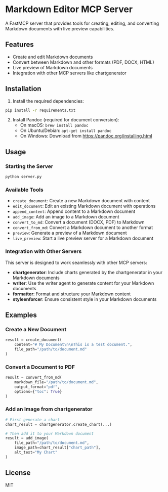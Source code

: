 # Markdown Editor MCP Server

A FastMCP server that provides tools for creating, editing, and converting Markdown documents with live preview capabilities.

## Features

- Create and edit Markdown documents
- Convert between Markdown and other formats (PDF, DOCX, HTML)
- Live preview of Markdown documents
- Integration with other MCP servers like chartgenerator

## Installation

1. Install the required dependencies:

```bash
pip install -r requirements.txt
```

2. Install Pandoc (required for document conversion):
   - On macOS: `brew install pandoc`
   - On Ubuntu/Debian: `apt-get install pandoc`
   - On Windows: Download from https://pandoc.org/installing.html

## Usage

### Starting the Server

```bash
python server.py
```

### Available Tools

- `create_document`: Create a new Markdown document with content
- `edit_document`: Edit an existing Markdown document with operations
- `append_content`: Append content to a Markdown document
- `add_image`: Add an image to a Markdown document
- `convert_to_md`: Convert a document (DOCX, PDF) to Markdown
- `convert_from_md`: Convert a Markdown document to another format
- `preview`: Generate a preview of a Markdown document
- `live_preview`: Start a live preview server for a Markdown document

### Integration with Other Servers

This server is designed to work seamlessly with other MCP servers:

- **chartgenerator**: Include charts generated by the chartgenerator in your Markdown documents
- **writer**: Use the writer agent to generate content for your Markdown documents
- **formatter**: Format and structure your Markdown content
- **styleenforcer**: Ensure consistent style in your Markdown documents

## Examples

### Create a New Document

```python
result = create_document(
    content="# My Document\n\nThis is a test document.",
    file_path="/path/to/document.md"
)
```

### Convert a Document to PDF

```python
result = convert_from_md(
    markdown_file="/path/to/document.md",
    output_format="pdf",
    options={"toc": True}
)
```

### Add an Image from chartgenerator

```python
# First generate a chart
chart_result = chartgenerator.create_chart(...)

# Then add it to your Markdown document
result = add_image(
    file_path="/path/to/document.md",
    image_path=chart_result["chart_path"],
    alt_text="My Chart"
)
```

## License

MIT 